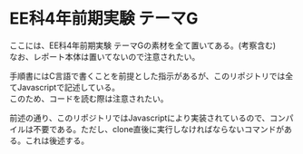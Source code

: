 # EE科4年前期実験 テーマG
ここには、EE科4年前期実験 テーマGの素材を全て置いてある。(考察含む)      
なお、レポート本体は置いてないので注意されたい。    

手順書にはC言語で書くことを前提とした指示があるが、このリポジトリでは全てJavascriptで記述している。    
このため、コードを読む際は注意されたい。    

前述の通り、このリポジトリではJavascriptにより実装されているので、コンパイルは不要である。ただし、clone直後に実行しなければならないコマンドがある。これは後述する。
